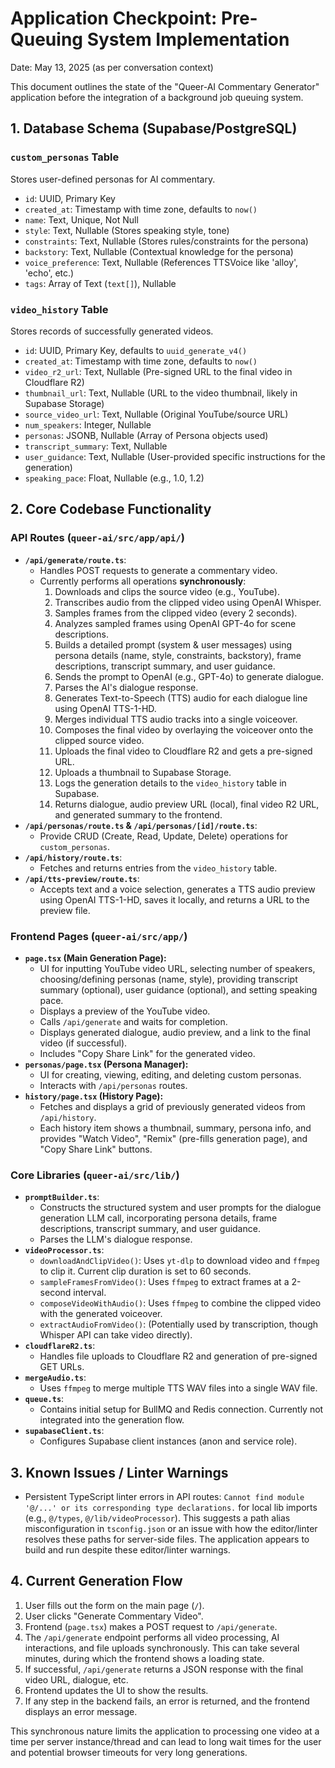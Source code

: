 # Application Checkpoint: Pre-Queuing System Implementation

Date: May 13, 2025 (as per conversation context)

This document outlines the state of the "Queer-AI Commentary Generator" application before the integration of a background job queuing system.

## 1. Database Schema (Supabase/PostgreSQL)

### `custom_personas` Table
Stores user-defined personas for AI commentary.
- `id`: UUID, Primary Key
- `created_at`: Timestamp with time zone, defaults to `now()`
- `name`: Text, Unique, Not Null
- `style`: Text, Nullable (Stores speaking style, tone)
- `constraints`: Text, Nullable (Stores rules/constraints for the persona)
- `backstory`: Text, Nullable (Contextual knowledge for the persona)
- `voice_preference`: Text, Nullable (References TTSVoice like 'alloy', 'echo', etc.)
- `tags`: Array of Text (`text[]`), Nullable

### `video_history` Table
Stores records of successfully generated videos.
- `id`: UUID, Primary Key, defaults to `uuid_generate_v4()`
- `created_at`: Timestamp with time zone, defaults to `now()`
- `video_r2_url`: Text, Nullable (Pre-signed URL to the final video in Cloudflare R2)
- `thumbnail_url`: Text, Nullable (URL to the video thumbnail, likely in Supabase Storage)
- `source_video_url`: Text, Nullable (Original YouTube/source URL)
- `num_speakers`: Integer, Nullable
- `personas`: JSONB, Nullable (Array of Persona objects used)
- `transcript_summary`: Text, Nullable
- `user_guidance`: Text, Nullable (User-provided specific instructions for the generation)
- `speaking_pace`: Float, Nullable (e.g., 1.0, 1.2)

## 2. Core Codebase Functionality

### API Routes (`queer-ai/src/app/api/`)
- **`/api/generate/route.ts`**:
    - Handles POST requests to generate a commentary video.
    - Currently performs all operations **synchronously**:
        1. Downloads and clips the source video (e.g., YouTube).
        2. Transcribes audio from the clipped video using OpenAI Whisper.
        3. Samples frames from the clipped video (every 2 seconds).
        4. Analyzes sampled frames using OpenAI GPT-4o for scene descriptions.
        5. Builds a detailed prompt (system & user messages) using persona details (name, style, constraints, backstory), frame descriptions, transcript summary, and user guidance.
        6. Sends the prompt to OpenAI (e.g., GPT-4o) to generate dialogue.
        7. Parses the AI's dialogue response.
        8. Generates Text-to-Speech (TTS) audio for each dialogue line using OpenAI TTS-1-HD.
        9. Merges individual TTS audio tracks into a single voiceover.
        10. Composes the final video by overlaying the voiceover onto the clipped source video.
        11. Uploads the final video to Cloudflare R2 and gets a pre-signed URL.
        12. Uploads a thumbnail to Supabase Storage.
        13. Logs the generation details to the `video_history` table in Supabase.
        14. Returns dialogue, audio preview URL (local), final video R2 URL, and generated summary to the frontend.
- **`/api/personas/route.ts` & `/api/personas/[id]/route.ts`**:
    - Provide CRUD (Create, Read, Update, Delete) operations for `custom_personas`.
- **`/api/history/route.ts`**:
    - Fetches and returns entries from the `video_history` table.
- **`/api/tts-preview/route.ts`**:
    - Accepts text and a voice selection, generates a TTS audio preview using OpenAI TTS-1-HD, saves it locally, and returns a URL to the preview file.

### Frontend Pages (`queer-ai/src/app/`)
- **`page.tsx` (Main Generation Page):**
    - UI for inputting YouTube video URL, selecting number of speakers, choosing/defining personas (name, style), providing transcript summary (optional), user guidance (optional), and setting speaking pace.
    - Displays a preview of the YouTube video.
    - Calls `/api/generate` and waits for completion.
    - Displays generated dialogue, audio preview, and a link to the final video (if successful).
    - Includes "Copy Share Link" for the generated video.
- **`personas/page.tsx` (Persona Manager):**
    - UI for creating, viewing, editing, and deleting custom personas.
    - Interacts with `/api/personas` routes.
- **`history/page.tsx` (History Page):**
    - Fetches and displays a grid of previously generated videos from `/api/history`.
    - Each history item shows a thumbnail, summary, persona info, and provides "Watch Video", "Remix" (pre-fills generation page), and "Copy Share Link" buttons.

### Core Libraries (`queer-ai/src/lib/`)
- **`promptBuilder.ts`**:
    - Constructs the structured system and user prompts for the dialogue generation LLM call, incorporating persona details, frame descriptions, transcript summary, and user guidance.
    - Parses the LLM's dialogue response.
- **`videoProcessor.ts`**:
    - `downloadAndClipVideo()`: Uses `yt-dlp` to download video and `ffmpeg` to clip it. Current clip duration is set to 60 seconds.
    - `sampleFramesFromVideo()`: Uses `ffmpeg` to extract frames at a 2-second interval.
    - `composeVideoWithAudio()`: Uses `ffmpeg` to combine the clipped video with the generated voiceover.
    - `extractAudioFromVideo()`: (Potentially used by transcription, though Whisper API can take video directly).
- **`cloudflareR2.ts`**:
    - Handles file uploads to Cloudflare R2 and generation of pre-signed GET URLs.
- **`mergeAudio.ts`**:
    - Uses `ffmpeg` to merge multiple TTS WAV files into a single WAV file.
- **`queue.ts`**:
    - Contains initial setup for BullMQ and Redis connection. Currently not integrated into the generation flow.
- **`supabaseClient.ts`**:
    - Configures Supabase client instances (anon and service role).

## 3. Known Issues / Linter Warnings
- Persistent TypeScript linter errors in API routes: `Cannot find module '@/...' or its corresponding type declarations.` for local lib imports (e.g., `@/types`, `@/lib/videoProcessor`). This suggests a path alias misconfiguration in `tsconfig.json` or an issue with how the editor/linter resolves these paths for server-side files. The application appears to build and run despite these editor/linter warnings.

## 4. Current Generation Flow
1. User fills out the form on the main page (`/`).
2. User clicks "Generate Commentary Video".
3. Frontend (`page.tsx`) makes a POST request to `/api/generate`.
4. The `/api/generate` endpoint performs all video processing, AI interactions, and file uploads synchronously. This can take several minutes, during which the frontend shows a loading state.
5. If successful, `/api/generate` returns a JSON response with the final video URL, dialogue, etc.
6. Frontend updates the UI to show the results.
7. If any step in the backend fails, an error is returned, and the frontend displays an error message.

This synchronous nature limits the application to processing one video at a time per server instance/thread and can lead to long wait times for the user and potential browser timeouts for very long generations. 
